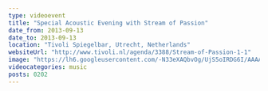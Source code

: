 ```yaml
---
type: videoevent
title: "Special Acoustic Evening with Stream of Passion"
date_from: 2013-09-13
date_to: 2013-09-13
location: "Tivoli Spiegelbar, Utrecht, Netherlands"
websiteUrl: "http://www.tivoli.nl/agenda/3388/Stream-of-Passion-1-1"
image: "https://lh6.googleusercontent.com/-N33eXAQbvOg/UjS5oIRDG6I/AAAAAAAAais/36sBu9Sqtog/s1600/dsc01487.picasaweb.jpg"
videocategories: music
posts: 0202
---
```

